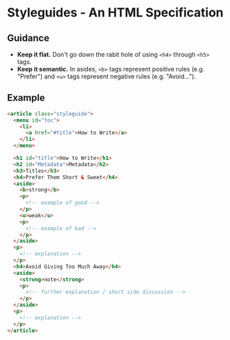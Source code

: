 # Styleguides - An HTML Specification

## Guidance

- __Keep it flat.__ Don't go down the rabit hole of using `<h4>` through `<h5>` tags.
- __Keep it semantic.__ In asides, `<b>` tags represent positive rules
  (e.g. "Prefer") and `<u>` tags represent negative rules (e.g. "Avoid...").


## Example

```html
<article class="styleguide">
  <menu id="toc">
    <li>
      <a href="#title">How to Write</a>
    </li>
  </menu>

  <h1 id="title">How to Write</h1>
  <h2 id="Metadata">Metadata</h2> 
  <h3>Titles</h3>
  <h4>Prefer Them Short & Sweet</h4>
  <aside>
    <b>strong</b>
    <p>
      <!-- example of good -->
    </p>
    <u>weak</u>
    <p>
      <!-- example of bad -->
    </p>        
  </aside>
  <p>
    <!-- explanation -->
  </p>
  <h4>Avoid Giving Too Much Away</h4>
  <aside>
    <strong>note</strong>
    <p>
      <!-- further explanation / short side discussion -->
    </p>
  </aside>
  <p>
    <!-- explanation -->
  </p>
</article>
```

